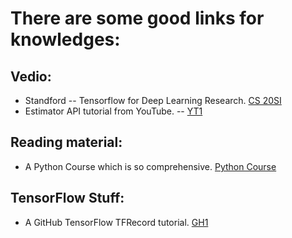 # There are some good links for knowledges:


## Vedio:
- Standford -- Tensorflow for Deep Learning Research. [CS 20SI]
- Estimator API tutorial from YouTube. -- [YT1]

## Reading material:

- A Python Course which is so comprehensive. [Python Course]

## TensorFlow Stuff:
- A GitHub TensorFlow TFRecord tutorial. [GH1]

[CS 20SI]: <https://web.stanford.edu/class/cs20si/2017/syllabus.html>
[YT1]: <https://www.youtube.com/watch?v=BhQW2OLzx_c>
[GH1]: <https://github.com/yeephycho/tensorflow_input_image_by_tfrecord/tree/master/src>
[Python Course]: <https://www.python-course.eu/index.php>